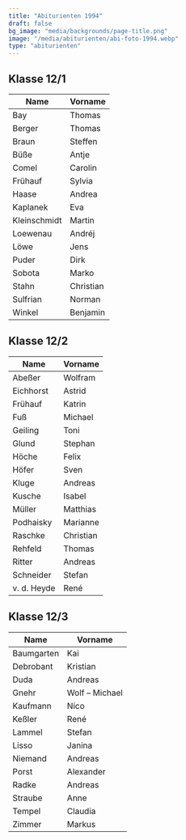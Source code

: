 ```yaml
---
title: "Abiturienten 1994"
draft: false
bg_image: "media/backgrounds/page-title.png"
image: "/media/abiturienten/abi-foto-1994.webp"
type: "abiturienten"
---
```


## Klasse 12/1

|Name|Vorname|
|-|-|
|Bay|Thomas|
|Berger|Thomas|
|Braun|Steffen|
|Büße|Antje|
|Comel|Carolin|
|Frühauf|Sylvia|
|Haase|Andrea|
|Kaplanek|Eva|
|Kleinschmidt|Martin|
|Loewenau|Andréj|
|Löwe|Jens|
|Puder|Dirk|
|Sobota|Marko|
|Stahn|Christian|
|Sulfrian|Norman|
|Winkel|Benjamin|

## Klasse 12/2

|Name|Vorname|
|-|-|
|Abeßer|Wolfram|
|Eichhorst|Astrid|
|Frühauf|Katrin|
|Fuß|Michael|
|Geiling|Toni|
|Glund|Stephan|
|Höche|Felix|
|Höfer|Sven|
|Kluge|Andreas|
|Kusche|Isabel|
|Müller|Matthias|
|Podhaisky|Marianne|
|Raschke|Christian|
|Rehfeld|Thomas|
|Ritter|Andreas|
|Schneider|Stefan|
|v. d. Heyde|René|

## Klasse 12/3

|Name|Vorname|
|-|-|
|Baumgarten|Kai|
|Debrobant|Kristian|
|Duda|Andreas|
|Gnehr|Wolf – Michael|
|Kaufmann|Nico|
|Keßler|René|
|Lammel|Stefan|
|Lisso|Janina|
|Niemand|Andreas|
|Porst|Alexander|
|Radke|Andreas|
|Straube|Anne|
|Tempel|Claudia|
|Zimmer|Markus|
